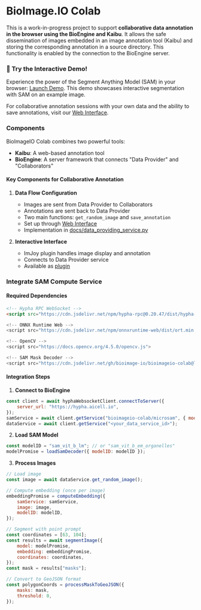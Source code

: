 # BioImage.IO Colab

This is a work-in-progress project to support **collaborative data annotation in the browser using the BioEngine and Kaibu**. It allows the safe dissemination of images embedded in an image annotation tool (Kaibu) and storing the corresponding annotation in a source directory. This functionality is enabled by the connection to the BioEngine server.

### 🚀 Try the Interactive Demo!

Experience the power of the Segment Anything Model (SAM) in your browser: [Launch Demo](https://imjoy.io/lite?plugin=https://raw.githubusercontent.com/bioimage-io/bioimageio-colab/refs/heads/main/plugins/bioimageio-colab-annotator.imjoy.html). This demo showcases interactive segmentation with SAM on an example image.

For collaborative annotation sessions with your own data and the ability to save annotations, visit our [Web Interface](https://bioimage-io.github.io/bioimageio-colab/).

### Components

BioImageIO Colab combines two powerful tools:
- **Kaibu**: A web-based annotation tool
- **BioEngine**: A server framework that connects "Data Provider" and "Collaborators"

#### Key Components for Collaborative Annotation

1. **Data Flow Configuration**
   - Images are sent from Data Provider to Collaborators
   - Annotations are sent back to Data Provider
   - Two main functions: `get_random_image` and `save_annotation`
   - Set up through [Web Interface](https://bioimage-io.github.io/bioimageio-colab/)
   - Implementation in [docs/data_providing_service.py](https://github.com/bioimage-io/bioimageio-colab/blob/main/docs/data_providing_service.py)

2. **Interactive Interface**
   - ImJoy plugin handles image display and annotation
   - Connects to Data Provider service
   - Available as [plugin](https://github.com/bioimage-io/bioimageio-colab/blob/main/plugins/bioimageio-colab-annotator.imjoy.html)

### Integrate SAM Compute Service

#### Required Dependencies
```html
<!-- Hypha RPC WebSocket -->
<script src="https://cdn.jsdelivr.net/npm/hypha-rpc@0.20.47/dist/hypha-rpc-websocket.min.js">

<!-- ONNX Runtime Web -->
<script src="https://cdn.jsdelivr.net/npm/onnxruntime-web/dist/ort.min.js">

<!-- OpenCV -->
<script src="https://docs.opencv.org/4.5.0/opencv.js">

<!-- SAM Mask Decoder -->
<script src="https://cdn.jsdelivr.net/gh/bioimage-io/bioimageio-colab@latest/plugins/onnx-mask-decoder.js">
```

#### Integration Steps

1. **Connect to BioEngine**
```javascript
const client = await hyphaWebsocketClient.connectToServer({
    server_url: "https://hypha.aicell.io",
});
samService = await client.getService("bioimageio-colab/microsam", { mode: "last" });
dataService = await client.getService("<your_data_service_id>");
```

2. **Load SAM Model**
```javascript
const modelID = "sam_vit_b_lm"; // or "sam_vit_b_em_organelles"
modelPromise = loadSamDecoder({ modelID: modelID });
```

3. **Process Images**
```javascript
// Load image
const image = await dataService.get_random_image();

// Compute embedding (once per image)
embeddingPromise = computeEmbedding({
    samService: samService,
    image: image,
    modelID: modelID,
});

// Segment with point prompt
const coordinates = [63, 104];
const results = await segmentImage({
    model: modelPromise,
    embedding: embeddingPromise,
    coordinates: coordinates,
});
const mask = results["masks"];

// Convert to GeoJSON format
const polygonCoords = processMaskToGeoJSON({
    masks: mask,
    threshold: 0,
});
```